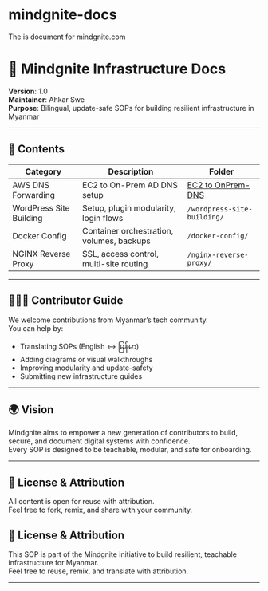 # mindgnite-docs
The is document for mindgnite.com
# 📘 Mindgnite Infrastructure Docs  
**Version**: 1.0  
**Maintainer**: Ahkar Swe  
**Purpose**: Bilingual, update-safe SOPs for building resilient infrastructure in Myanmar

---

## 📂 Contents

| Category | Description | Folder |
|----------|-------------|--------|
| AWS DNS Forwarding | EC2 to On-Prem AD DNS setup | [EC2 to OnPrem-DNS](./EC2%20to%20On-prem-DNS) |
| WordPress Site Building | Setup, plugin modularity, login flows | `/wordpress-site-building/` |
| Docker Config | Container orchestration, volumes, backups | `/docker-config/` |
| NGINX Reverse Proxy | SSL, access control, multi-site routing | `/nginx-reverse-proxy/` |

---

## 🧑‍🤝‍🧑 Contributor Guide

We welcome contributions from Myanmar’s tech community.  
You can help by:
- Translating SOPs (English ↔ မြန်မာ)  
- Adding diagrams or visual walkthroughs  
- Improving modularity and update-safety  
- Submitting new infrastructure guides

---

## 🌍 Vision

Mindgnite aims to empower a new generation of contributors to build, secure, and document digital systems with confidence.  
Every SOP is designed to be teachable, modular, and safe for onboarding.

---

## 📣 License & Attribution

All content is open for reuse with attribution.  
Feel free to fork, remix, and share with your community.


## 📣 License & Attribution

This SOP is part of the Mindgnite initiative to build resilient, teachable infrastructure for Myanmar.  
Feel free to reuse, remix, and translate with attribution.

---
